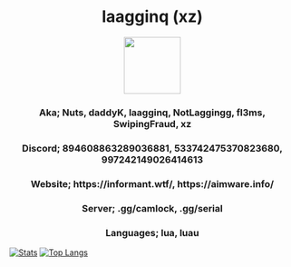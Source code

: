 <h1 align = "center">
  laagginq (xz)
</h1>
<p align = "center">
  <img src="pfps-8eTlak.gif" width="100">
</p>
<h3 align = "center">Aka; Nuts, daddyK, laagginq, NotLaggingg, fl3ms, SwipingFraud, xz</h1>
<h3 align = "center">Discord; 894608863289036881, 533742475370823680, 997242149026414613</h1>
<h3 align = "center">Website;  https://informant.wtf/, https://aimware.info/</h1>
<h3 align = "center">Server; .gg/camlock, .gg/serial</h1>
<h3 align = "center">Languages; lua, luau</h1>

  [![Stats](https://github-readme-stats.vercel.app/api?username=laagginq&show_icons=true&count_private=true&theme=dark)]()
  [![Top Langs](https://github-readme-stats.vercel.app/api/top-langs/?username=laagginq&hide=css&layout=compact&theme=dark)]()
